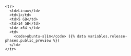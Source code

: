     <tr>
      <td>Linux</td>
      <td>1</td>
      <td>5 GB</td>
      <td>14 GB</td>
      <td> x64 </td>
      <td>
        <code>ubuntu-slim</code> ({% data variables.release-phases.public_preview %})
      </td>
    </tr>
